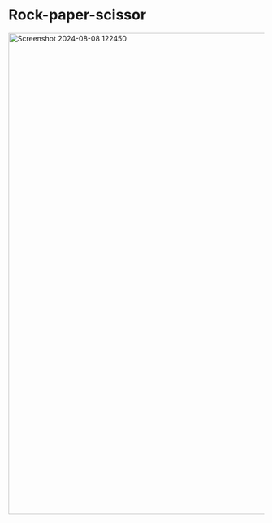 # Rock-paper-scissor

<img width="948" alt="Screenshot 2024-08-08 122450" src="https://github.com/user-attachments/assets/0a66b8ee-b9ce-4e0b-b202-eb668476bc38">
